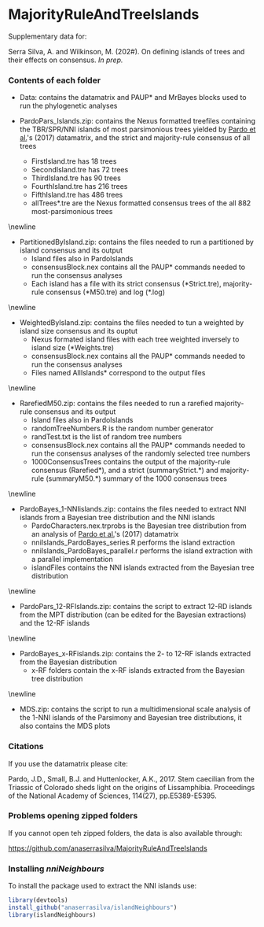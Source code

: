 # MajorityRuleAndTreeIslands

Supplementary data for:

Serra Silva, A. and Wilkinson, M. (202#). On defining islands of trees and their effects on consensus. *In prep.*

### Contents of each folder

- Data: contains the datamatrix and PAUP* and MrBayes blocks used to run the phylogenetic analyses

- PardoPars_Islands.zip: contains the Nexus formatted treefiles containing the TBR/SPR/NNI islands of most parsimonious trees yielded by [Pardo et al.](https://pubmed.ncbi.nlm.nih.gov/28630337/)'s (2017) datamatrix, and the strict and majority-rule consensus of all trees
  - FirstIsland.tre has 18 trees
  - SecondIsland.tre has 72 trees
  - ThirdIsland.tre has 90 trees
  - FourthIsland.tre has 216 trees
  - FifthIsland.tre has 486 trees
  - allTrees\*.tre are the Nexus formatted consensus trees of the all 882 most-parsimonious trees

\newline

- PartitionedByIsland.zip: contains the files needed to run a partitioned by island consensus and its output
  - Island files also in PardoIslands
  - consensusBlock.nex contains all the PAUP\* commands needed to run the consensus analyses
  - Each island has a file with its strict consensus (\*Strict.tre), majority-rule consensus (\*M50.tre) and log (\*.log)

\newline

- WeightedByIsland.zip: contains the files needed to tun a weighted by island size consensus and its ouptut
  - Nexus formated island files with each tree weighted inversely to island size (\*Weights.tre)
  - consensusBlock.nex contains all the PAUP\* commands needed to run the consensus analyses
  - Files named AllIslands\* correspond to the output files

\newline

- RarefiedM50.zip: contains the files needed to run a rarefied majority-rule consensus and its output
  - Island files also in PardoIslands
  - randomTreeNumbers.R is the random number generator
  - randTest.txt is the list of random tree numbers
  - consensusBlock.nex contains all the PAUP\* commands needed to run the consensus analyses of the randomly selected tree numbers
  - 1000ConsensusTrees contains the output of the majority-rule consensus (Rarefied\*), and a strict (summaryStrict.\*) and majority-rule (summaryM50.\*) summary of the 1000 consensus trees

\newline

- PardoBayes_1-NNIislands.zip: contains the files needed to extract NNI islands from a Bayesian tree distribution and the NNI islands
  - PardoCharacters.nex.trprobs is the Bayesian tree distribution from an analysis of [Pardo et al.](https://pubmed.ncbi.nlm.nih.gov/28630337/)'s (2017) datamatrix
  - nniIslands_PardoBayes_series.R performs the island extraction
  - nniIslands_PardoBayes_parallel.r performs the island extraction with a parallel implementation
  - islandFiles contains the NNI islands extracted from the Bayesian tree distribution
  
\newline

- PardoPars_12-RFIslands.zip: contains the script to extract 12-RD islands from the MPT distribution (can be edited for the Bayesian extractions) and the 12-RF islands

\newline

- PardoBayes_x-RFislands.zip: contains the 2- to 12-RF islands extracted from the Bayesian distribution
  - x-RF folders contain the x-RF islands extracted from the Bayesian tree distribution
  
\newline

- MDS.zip: contains the script to run a multidimensional scale analysis of the 1-NNI islands of the Parsimony and Bayesian tree distributions, it also contains the MDS plots


### Citations

If you use the datamatrix please cite:

Pardo, J.D., Small, B.J. and Huttenlocker, A.K., 2017. Stem caecilian from the Triassic of Colorado sheds light on the origins of Lissamphibia. Proceedings of the National Academy of Sciences, 114(27), pp.E5389-E5395.


### Problems opening zipped folders

If you cannot open teh zipped folders, the data is also available through:

https://github.com/anaserrasilva/MajorityRuleAndTreeIslands

### Installing *nniNeighbours*

To install the package used to extract the NNI islands use:

```r
library(devtools)
install_github("anaserrasilva/islandNeighbours")
library(islandNeighbours)
```